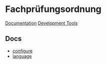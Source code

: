 # Fachprüfungsordnung

[Documentation](https://fpo.bahn.sh/docs)
[Development Tools](https://fpo.bahn.sh/dev)

## Docs

- [configure](docs/configure.md)
- [language](docs/language)
